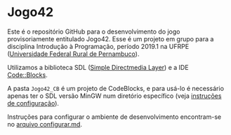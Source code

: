 # Jogo42
Este é o repositório GitHub para o desenvolvimento do jogo provisoriamente entitulado Jogo42. Esse é um projeto em grupo para a disciplina Introdução à Programação, período 2019.1 na UFRPE ([Universidade Federal Rural de Pernambuco](http://www.ufrpe.br)).

Utilizamos a biblioteca SDL ([Simple Directmedia Layer](https://www.libsdl.org)) e a IDE [Code::Blocks](https://www.codeblocks.org).

A pasta `Jogo42_CB` é um projeto de CodeBlocks, e para usá-lo é necessário apenas ter o SDL versão MinGW num diretório específico (veja [instruções de configuração][config]).

Instruções para configurar o ambiente de desenvolvimento encontram-se no [arquivo configurar.md][config].


[config]: configurar.md "Configurar ambiente de desenvolvimento"